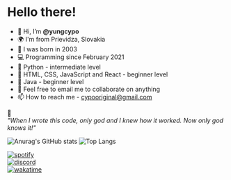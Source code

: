 # Hello there!
- 👋 Hi, I’m **@yungcypo**
- 🌍 I'm from Prievidza, Slovakia
- 👶 I was born in 2003
- 💻 Programming since February 2021
- 📗 Python - intermediate level
- 📙 HTML, CSS, JavaScript and React - beginner level
- 📘 Java - beginner level
- 💞️ Feel free to email me to collaborate on anything
- 📫 How to reach me - cypooriginal@gmail.com
<!---🌱 I’m currently learning Python and JavaScript --->

:camel:  
*"When I wrote this code, only god and I knew how it worked. Now only god knows it!"*

![Anurag's GitHub stats](https://github-readme-stats.vercel.app/api?username=yungcypo&show_icons=true&theme=radical)
![Top Langs](https://github-readme-stats.vercel.app/api/top-langs?username=yungcypo&layout=compact)

[![spotify](https://badgen.net/badge/Spotify/Peťo/1DB954)](https://open.spotify.com/user/xn9rkbs3e9rk83nbnyrtjcpab)  
[![discord](https://badgen.net/badge/Discord/Cypo9202/7289DA)](https://www.discord.com/users/587622652831596545)  
[![wakatime](https://wakatime.com/badge/user/4c514061-8f41-4da2-97ea-f2b4906774a3.svg)](https://wakatime.com/@4c514061-8f41-4da2-97ea-f2b4906774a3)  

<!---
[![gmail](https://badgen.net/badge/Gmail/cypoooriginal@gmail.com/EA4335)](cypooriginal@gmail.com)
--->

<!---
[![instagram](https://badgen.net/badge/Instagram/@pterodaktyl123/E1306C)](https://www.instagram.com/pterodaktyl123/)  
--->

<!--- 
[![instagram](https://img.shields.io/badge/Instagram-E4405F?style=for-the-badge&logo=instagram&logoColor=white)](https://www.instagram.com/pterodaktyl123/)  
--->


<!---
cypo808/cypo808 is a ✨ special ✨ repository because its `README.md` (this file) appears on your GitHub profile.
You can click the Preview link to take a look at your changes.
--->

